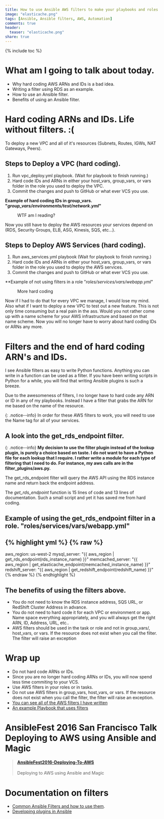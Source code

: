 ```yaml
---
title: How to use Ansible AWS filters to make your playbooks and roles dynamic.
image: "elasticache.png"
tags: [Ansible, Ansible filters, AWS, Automation]
comments: true
header:
  teaser: "elasticache.png"
share: true
---
```

{% include toc %}

# What am I going to talk about today.
* Why hard coding AWS ARNs and IDs is a bad idea.
* Writing a filter using RDS as an example.
* How to use an Ansible filter.
* Benefits of using an Ansible filter.

# Hard coding ARNs and IDs. Life without filters. :(

To deploy a new VPC and all of it's resources (Subnets, Routes, IGWs, NAT Gateways, Peers).

## Steps to Deploy a VPC (hard coding).

1. Run vpc_deploy.yml playbook. (Wait for playbook to finish running.)
2. Hard code IDs and ARNs in either your host_vars, group_vars, or vars folder in the role you used to deploy the VPC.
3. Commit the changes and push to GitHub or what ever VCS you use.

**Example of hard coding IDs in group_vars. "*group_vars/environments/test/network.yml*"**
<figure class="third">
    <a href="{{ site.url }}/assets/wtf_hardcoding.png"><img src="{{ site.url }}/assets/wtf_hardcoding.png" alt=""></a>
    <figcaption>WTF am I reading?</figcaption>
</figure>

Now you still have to deploy the AWS resources your services depend on (RDS, Security Groups, ELB, ASG, Kinesis, SQS, etc...).

## Steps to Deploy AWS Services (hard coding).

1. Run aws_services.yml playbook (Wait for playbook to finish running.)
2. Hard code IDs and ARNs in either your host_vars, group_vars, or vars folder in the role you used to deploy the AWS services.
3. Commit the changes and push to GitHub or what ever VCS you use.


**Example of not using filters in a role "*roles/services/vars/webapp.yml*"
<figure class="second">
    <a href="{{ site.url }}/assets/wtf_hardcoding2.png"><img src="{{ site.url }}/assets/wtf_hardcoding2.png" alt=""></a>
    <figcaption>More hard coding </figcaption>
</figure>
Now if I had to do that for every VPC we manage, I would lose my mind. Also what if I want to deploy a new VPC to test out a new feature. This is not only time consuming but a real pain in the ass. Would you not rather come up with a name scheme for your AWS infrastructure and based on that name scheme. Now you will no longer have to worry about hard coding IDs or ARNs any more.

# Filters and the end of hard coding ARN's and IDs.
I see Ansible filters as easy to write Python functions. Anything you can write in a function can be used as a filter. If you have been writing scripts in Python for a while, you will find that writing Ansible plugins is such a breeze.

Due to the awesomeness of filters, I no longer have to hard code any ARN or ID in any of my playbooks. Instead I have a filter that grabs the ARN for me based on the name of the resource.

{: .notice--info}
In order for these AWS filters to work, you will need to use the Name tag for all of your services.

## A look into the get_rds_endpoint filter.

{: .notice--info}
**My decision to use the filter plugin instead of the lookup plugin, is purely a choice based on taste. I do not want to have a Python file for each lookup that I require. I rather write a module for each type of filtering that I need to do. For instance, my aws calls are in the filter_plugins/aws.py.**

The get_rds_endpoint filter will query the AWS API using the RDS instance name and return back the endpoint address.
<script src="http://gist-it.appspot.com/http://github.com/linuxdynasty/ld-ansible-filters/blob/master/filter_plugins/aws.py?slice=371:401"></script>

The *get_rds_endpoint* function is 15 lines of code and 13 lines of documentation. Such a small script and yet it has saved me from hard coding.

## Example of using the get_rds_endpoint filter in a role. "**roles/services/vars/webapp.yml**"
{% highlight yml %}
{% raw %}
---
aws_region: us-west-2
mysql_server: "{{ aws_region | get_rds_endpoint(rds_instance_name) }}"
memcached_server: "{{ aws_region | get_elasticache_endpoint(memcached_instance_name) }}"
redshift_server: "{{ aws_region | get_redshift_endpoint(redshift_name) }}"
{% endraw %}
{% endhighlight %}

## The benefits of using the filters above.
* You do not need to know the RDS instance address, SQS URL, or RedShift Cluster Address in advance.
* You do not need to hard code it for each VPC or environment or app. Name space everything appropriately, and you will always get the right ARN, ID, Address, URL, etc..
* AWS filters should be used in the task or role and not in group_vars/, host_vars, or vars. If the resource does not exist when you call the filter. The filter will raise an exception

# Wrap up
* Do not hard code ARNs or IDs.
* Since you are no longer hard coding ARNs or IDs, you will now spend less time commiting to your VCS. 
* Use AWS filters in your roles or in tasks.
* Do not use AWS filters in group_vars, host_vars, or vars. If the resource does not exist when you call the filter, the filter will raise an exception.
* [You can see all of the AWS filters I have written](https://github.com/linuxdynasty/ld-ansible-filters/blob/master/filter_plugins/aws.py)
* [An example Playbook that uses filters](https://github.com/linuxdynasty/ansible-examples)

# AnsibleFest 2016 San Francisco Talk Deploying to AWS using Ansible and Magic
<blockquote class="embedly-card" data-card-key="228d0c49a1274937a108a7b9d3f4289d"><h4><a href="http://www.slideshare.net/asanabria6910/ansiblefest2016deployingtoaws">AnsibleFest2016-Deploying-To-AWS</a></h4><p>Deploying to AWS using Ansible and Magic</p></blockquote>
<script async src="//cdn.embedly.com/widgets/platform.js" charset="UTF-8"></script>

# Documentation on filters
* [Common Ansible Filters and how to use them](http://docs.ansible.com/ansible/playbooks_filters.html).
* [Developing plugins in Ansible](http://docs.ansible.com/ansible/developing_plugins.html)
